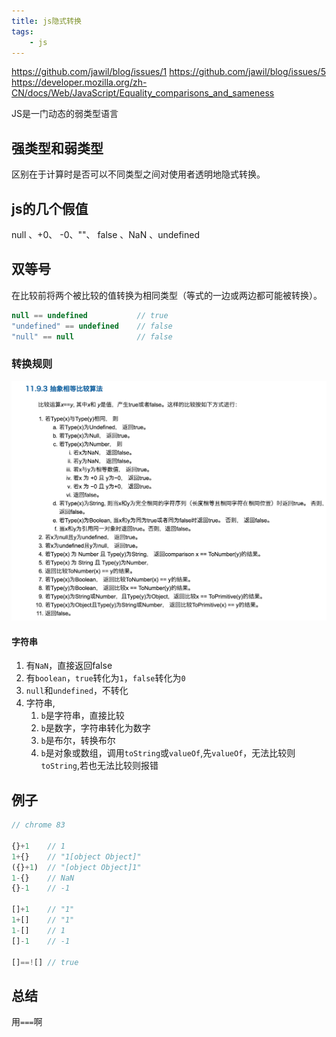 ```yaml
---
title: js隐式转换
tags:
    - js
---
```


<https://github.com/jawil/blog/issues/1>
<https://github.com/jawil/blog/issues/5>
<https://developer.mozilla.org/zh-CN/docs/Web/JavaScript/Equality_comparisons_and_sameness>

JS是一门动态的弱类型语言

## 强类型和弱类型

区别在于计算时是否可以不同类型之间对使用者透明地隐式转换。

## js的几个假值

null 、+0、 -0、""、 false 、NaN 、undefined

## 双等号

在比较前将两个被比较的值转换为相同类型（等式的一边或两边都可能被转换）。

```js
null == undefined           // true
"undefined" == undefined    // false
"null" == null              // false
```

### 转换规则

![avatar](./res/6.jpg)

#### 字符串

1. 有`NaN`，直接返回false
2. 有`boolean`，`true`转化为`1`，`false`转化为`0`
3. `null`和`undefined`，不转化
4. 字符串,
   1. `b`是字符串，直接比较
   2. `b`是数字，字符串转化为数字
   3. `b`是布尔，转换布尔
   4. `b`是对象或数组，调用`toString`或`valueOf`,先`valueOf`，无法比较则`toString`,若也无法比较则报错

## 例子

```js
// chrome 83

{}+1    // 1
1+{}    // "1[object Object]"
({}+1)  // "[object Object]1"
1-{}    // NaN
{}-1    // -1

[]+1    // "1"
1+[]    // "1"
1-[]    // 1
[]-1    // -1

[]==![] // true
```

## 总结

用`===`啊
